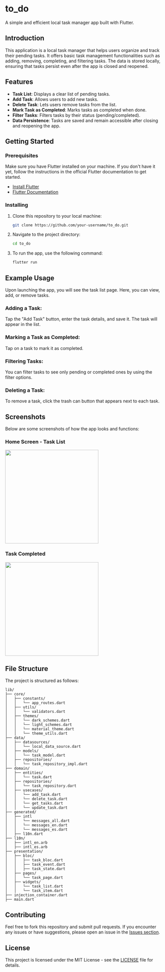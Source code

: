 # to_do

A simple and efficient local task manager app built with Flutter.

## Introduction

This application is a local task manager that helps users organize and track their pending tasks. It offers basic task management functionalities such as adding, removing, completing, and filtering tasks. The data is stored locally, ensuring that tasks persist even after the app is closed and reopened.

## Features

- **Task List**: Displays a clear list of pending tasks.
- **Add Task**: Allows users to add new tasks.
- **Delete Task**: Lets users remove tasks from the list.
- **Mark Task as Completed**: Marks tasks as completed when done.
- **Filter Tasks**: Filters tasks by their status (pending/completed).
- **Data Persistence**: Tasks are saved and remain accessible after closing and reopening the app.

## Getting Started

### Prerequisites

Make sure you have Flutter installed on your machine. If you don't have it yet, follow the instructions in the official Flutter documentation to get started.

- [Install Flutter](https://flutter.dev/docs/get-started/install)
- [Flutter Documentation](https://flutter.dev/docs)

### Installing

1. Clone this repository to your local machine:
   ```bash
   git clone https://github.com/your-username/to_do.git

2. Navigate to the project directory:
   ```bash
   cd to_do

3. To run the app, use the following command:
   ```bash
   flutter run

## Example Usage

Upon launching the app, you will see the task list page. Here, you can view, add, or remove tasks.

### Adding a Task:
Tap the "Add Task" button, enter the task details, and save it. The task will appear in the list.

### Marking a Task as Completed:
Tap on a task to mark it as completed.

### Filtering Tasks:
You can filter tasks to see only pending or completed ones by using the filter options.

### Deleting a Task:
To remove a task, click the trash can button that appears next to each task.

## Screenshots
Below are some screenshots of how the app looks and functions:

### Home Screen - Task List
<img src="https://github.com/Alpusa/to_do/blob/main/images/noCompleted.jpg" width="300">

### Task Completed
<img src="https://github.com/Alpusa/to_do/blob/main/images/Completed.jpg" width="300">


## File Structure
The project is structured as follows:

```plaintext
lib/
├── core/
│   ├── constants/
│   │   └── app_routes.dart 
│   ├── utils/
│   │   └── validators.dart
│   ├── themes/
│   │   └── dark_schemes.dart
│   │   └── light_schemes.dart
│   │   └── material_theme.dart
│   │   └── theme_utils.dart
├── data/
│   ├── datasources/
│   │   └── local_data_source.dart
│   ├── models/
│   │   └── task_model.dart
│   ├── repositories/
│   │   └── task_repository_impl.dart
├── domain/
│   ├── entities/
│   │   └── task.dart
│   ├── repositories/
│   │   └── task_repository.dart
│   ├── usecases/
│   │   └── add_task.dart
│   │   └── delete_task.dart
│   │   └── get_tasks.dart
│   │   └── update_task.dart
├── generated/
│   ├── intl
│   │   └── messages_all.dart
│   │   └── messages_en.dart
│   │   └── messages_es.dart
│   ├── l10n.dart
├── l10n/
│   ├── intl_en.arb
│   ├── intl_es.arb
├── presentation/
│   ├── bloc/
│   │   ├── task_bloc.dart
│   │   ├── task_event.dart
│   │   ├── task_state.dart
│   ├── pages/
│   │   └── task_page.dart
│   ├── widgets/
│   │   └── task_list.dart
│   │   └── task_item.dart
├── injection_container.dart
├── main.dart
```

## Contributing

Feel free to fork this repository and submit pull requests. If you encounter any issues or have suggestions, please open an issue in the [Issues section](https://github.com/Alpusa/to_do/issues).

## License

This project is licensed under the MIT License - see the [LICENSE](LICENSE) file for details.
